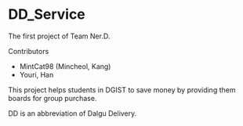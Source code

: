 # DD_Service

The first project of Team Ner.D.

Contributors
  - MintCat98 (Mincheol, Kang)
  - Youri, Han

This project helps students in DGIST to save money
by providing them boards for group purchase.

DD is an abbreviation of Dalgu Delivery.
